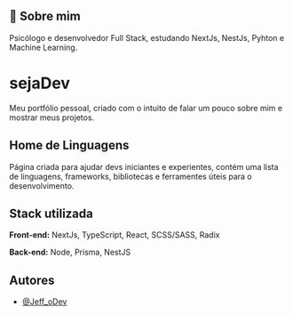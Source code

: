 ## 🚀 Sobre mim
Psicólogo e desenvolvedor Full Stack, estudando NextJs, NestJs, Pyhton e Machine Learning.


# sejaDev

Meu portfólio pessoal, criado com o intuito de falar um pouco sobre mim e mostrar meus projetos.


## Home de Linguagens

Página criada para ajudar devs iniciantes e experientes, contém uma lista de linguagens, frameworks, bibliotecas e ferramentes úteis para o desenvolvimento.
## Stack utilizada

**Front-end:** NextJs, TypeScript, React, SCSS/SASS, Radix

**Back-end:** Node, Prisma, NestJS


## Autores

- [@Jeff_oDev](https://github.com/JeffOliveiraDev)
